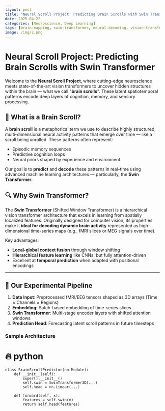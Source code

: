 ```yaml
---
layout: post
title: "Neural Scroll Project: Predicting Brain Scrolls with Swin Transformer"
date: 2025-04-22
categories: [Neuroscience, Deep Learning]
tags: [brain-mapping, swin-transformer, neural-decoding, vision-transformer, PDF]
image: /img/2.png
---
```


# Neural Scroll Project: Predicting Brain Scrolls with Swin Transformer

Welcome to the **Neural Scroll Project**, where cutting-edge neuroscience meets state-of-the-art vision transformers to uncover hidden structures within the brain — what we call "**brain scrolls**". These latent spatiotemporal patterns encode deep layers of cognition, memory, and sensory processing.

## 🧠 What is a Brain Scroll?

A **brain scroll** is a metaphorical term we use to describe highly structured, multi-dimensional neural activity patterns that emerge over time — like a scroll being unrolled. These patterns often represent:

- Episodic memory sequences
- Predictive cognition loops
- Neural priors shaped by experience and environment

Our goal is to **predict** and **decode** these patterns in real-time using advanced machine learning architectures — particularly, the **Swin Transformer**.

## 🔍 Why Swin Transformer?

The **Swin Transformer** (Shifted Window Transformer) is a hierarchical vision transformer architecture that excels in learning from spatially localized features. Originally designed for computer vision, its properties make it **ideal for decoding dynamic brain activity** represented as high-dimensional time-series maps (e.g., fMRI slices or MEG signals over time).

Key advantages:

- **Local-global context fusion** through window shifting
- **Hierarchical feature learning** like CNNs, but fully attention-driven
- Excellent at **temporal prediction** when adapted with positional encodings

---

## 🧪 Our Experimental Pipeline

1. **Data Input**: Preprocessed fMRI/EEG tensors shaped as 3D arrays (Time × Channels × Regions)
2. **Embedding**: Patch-based embedding of time-series slices
3. **Swin Transformer**: Multi-stage encoder layers with shifted attention windows
4. **Prediction Head**: Forecasting latent scroll patterns in future timesteps

### Sample Architecture

# 🔥 python

    class BrainScrollPredictor(nn.Module):
        def __init__(self):
            super().__init__()
            self.swin = SwinTransformer3D(...)
            self.head = nn.Linear(...)

        def forward(self, x):
            features = self.swin(x)
            return self.head(features)